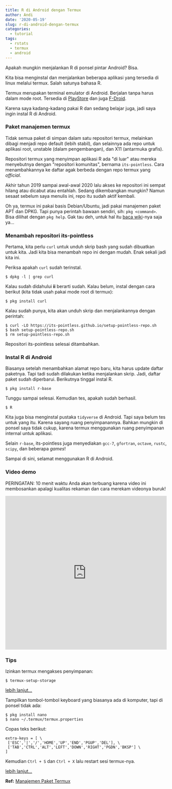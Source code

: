 ```yaml
---
title: R di Android dengan Termux
author: Andi
date: '2020-05-19'
slug: r-di-android-dengan-termux
categories:
  - tutorial
tags:
  - rstats
  - termux
  - android
---
```

Apakah mungkin menjalankan R di ponsel pintar Android? Bisa.

Kita bisa menginstal dan menjalankan beberapa aplikasi yang tersedia di linux melalui termux. Salah satunya bahasa R.

Termux merupakan terminal emulator di Android. Berjalan tanpa harus dalam mode root. Tersedia di [PlayStore](https://play.google.com/store/apps/details?id=com.termux) dan juga [F-Droid](https://f-droid.org/repository/browse/?fdid=com.termux).

Karena saya kadang-kadang pakai R dan sedang belajar juga, jadi saya ingin instal R di Android.

### Paket manajemen termux

Tidak semua paket di simpan dalam satu repositori termux, melainkan dibagi menjadi repo default (lebih stabil), dan selainnya ada repo untuk aplikasi root, unstable (dalam pengembangan), dan X11 (antarmuka grafis).

Repositori termux yang menyimpan aplikasi R ada "di luar" atau mereka menyebutnya dengan "repositori komunitas", bernama `its-pointless`. Cara menambahkannya ke daftar agak berbeda dengan repo termux yang _official_.

Akhir tahun 2019 sampai awal-awal 2020 lalu akses ke repositori ini sempat hilang atau dicabut atau entahlah. Sedang dikembangkan mungkin? Namun sesaat sebelum saya menulis ini, repo itu sudah aktif kembali.

Oh ya, termux ini pakai basis Debian/Ubuntu, jadi pakai manajemen paket APT dan DPKG. Tapi punya perintah bawaan sendiri, sih: `pkg <command>`. Bisa dilihat dengan `pkg help`. Gak tau deh, untuk hal itu [baca wiki](https://wiki.termux.com/wiki/Main_Page)-nya saja ya...

### Menambah repositori its-pointless

Pertama, kita perlu `curl` untuk unduh skrip bash yang sudah dibuatkan untuk kita. Jadi kita bisa menambah repo ini dengan mudah. Enak sekali jadi kita ini.

Periksa apakah `curl` sudah terinstal.

```{bash}
$ dpkg -l | grep curl
```

Kalau sudah didahului **ii** berarti sudah. Kalau belum, instal dengan cara berikut (kita tidak usah pakai mode root di termux):

```{bash}
$ pkg install curl
```

Kalau sudah punya, kita akan unduh skrip dan menjalankannya dengan perintah:

```{bash}
$ curl -LO https://its-pointless.github.io/setup-pointless-repo.sh
$ bash setup-pointless-repo.sh
$ rm setup-pointless-repo.sh
```

Repositori its-pointless selesai ditambahkan.

### Instal R di Android

Biasanya setelah menambahkan alamat repo baru, kita harus update daftar paketnya. Tapi tadi sudah dilakukan ketika menjalankan skrip. Jadi, daftar paket sudah diperbarui. Berikutnya tinggal instal R.

```{bash}
$ pkg install r-base
```

Tunggu sampai selesai. Kemudian tes, apakah sudah berhasil.

```{bash}
$ R
```

Kita juga bisa menginstal pustaka `tidyverse` di Android. Tapi saya belum tes untuk yang itu. Karena sayang ruang penyimpanannya. Bahkan mungkin di ponsel saya tidak cukup, karena termux menggunakan ruang penyimpanan internal untuk aplikasi.

Selain `r-base`, its-pointless juga menyediakan `gcc-7`, `gfortran`, `octave`, `rustc`, `scipy`, dan beberapa _games_!

Sampai di sini, selamat menggunakan R di Android.

### Video demo

PERINGATAN: 10 menit waktu Anda akan terbuang karena video ini membosankan apalagi kualitas rekaman dan cara merekam videonya buruk!

<iframe width="100%" height="480" src="https://www.youtube.com/embed/OlZI1qmZGZs" frameborder="0" allow="accelerometer; autoplay; encrypted-media; gyroscope; picture-in-picture" allowfullscreen></iframe>

### Tips

Izinkan termux mengakses penyimpanan: 

```{bash}
$ termux-setup-storage
```

[lebih lanjut...](https://wiki.termux.com/wiki/Termux-setup-storage)

Tampilkan tombol-tombol keyboard yang biasanya ada di komputer, tapi di ponsel tidak ada:

```{bash}
$ pkg install nano
$ nano ~/.termux/termux.properties
```

Copas teks berikut:

```
extra-keys = [ \
 ['ESC','|','/','HOME','UP','END','PGUP','DEL'], \
 ['TAB','CTRL','ALT','LEFT','DOWN','RIGHT','PGDN','BKSP'] \
]
```

Kemudian `Ctrl + S` dan `Ctrl + X` lalu restart sesi termux-nya.

[lebih lanjut...](https://wiki.termux.com/wiki/Touch_Keyboard)

**Ref:** [Manajemen Paket Termux](https://wiki.termux.com/wiki/Package_Management)
